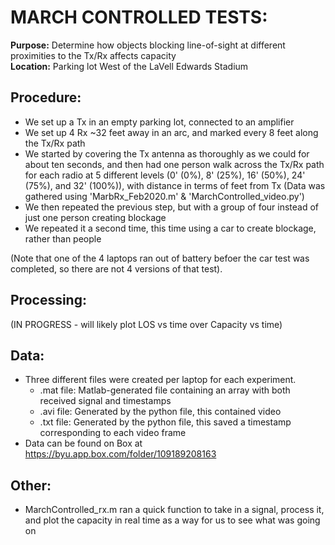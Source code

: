 # MARCH CONTROLLED TESTS:
**Purpose:** Determine how objects blocking line-of-sight at different proximities
to the Tx/Rx affects capacity   
**Location:** Parking lot West of the LaVell Edwards Stadium    

## Procedure:
- We set up a Tx in an empty parking lot, connected to an amplifier
- We set up 4 Rx ~32 feet away in an arc, and marked every 8 feet along
the Tx/Rx path 
- We started by covering the Tx antenna as thoroughly as we could for about
ten seconds, and then had one person walk across the Tx/Rx path for each
radio at 5 different levels (0' (0%), 8' (25%), 16' (50%), 24' (75%),
and 32' (100%)), with distance in terms of feet from Tx
    (Data was gathered using 'MarbRx_Feb2020.m' & 'MarchControlled_video.py')
- We then repeated the previous step, but with a group of four instead of just
one person creating blockage
- We repeated it a second time, this time using a car to create blockage,
rather than people

(Note that one of the 4 laptops ran out of battery befoer the car test
 was completed, so there are not 4 versions of that test).

## Processing:
(IN PROGRESS - will likely plot LOS vs time over Capacity vs time)

## Data:
- Three different files were created per laptop for each experiment. 
    - .mat file: Matlab-generated file containing an array with both received
            signal and timestamps 
    - .avi file: Generated by the python file, this contained video
    - .txt file: Generated by the python file, this saved a timestamp
                    corresponding to each video frame
- Data can be found on Box at https://byu.app.box.com/folder/109189208163

## Other:
- MarchControlled_rx.m ran a quick function to take in a signal, process it,
and plot the capacity in real time as a way for us to see what was going on 
    


